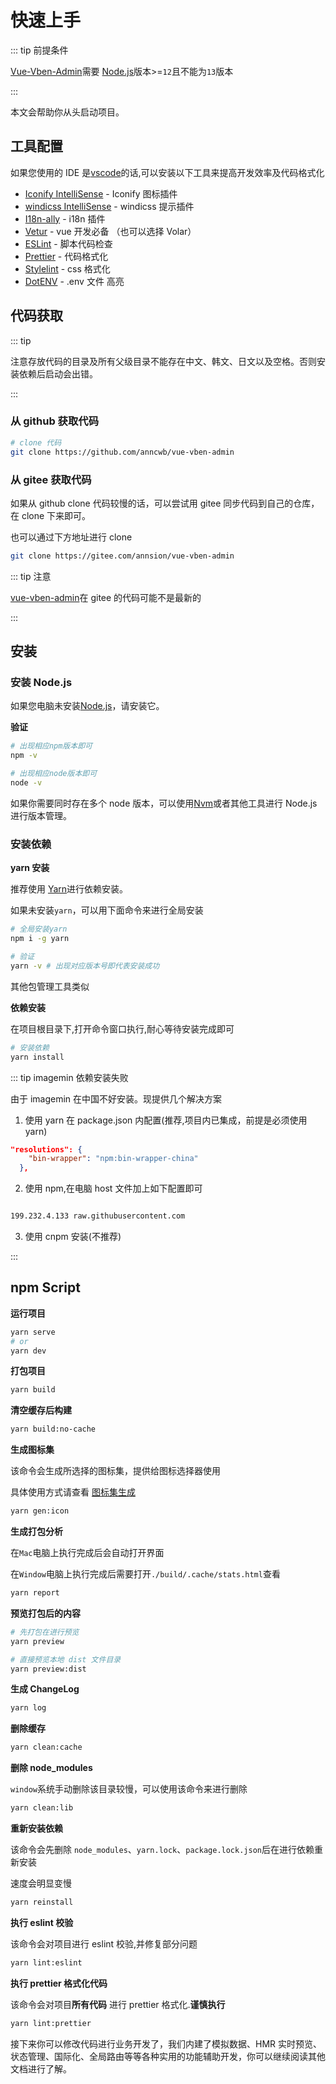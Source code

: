 # 快速上手

::: tip 前提条件

[Vue-Vben-Admin](https://github.com/anncwb/vue-vben-admin)需要 [Node.js](https://nodejs.org/en/)版本>=`12`且不能为`13`版本

:::

本文会帮助你从头启动项目。

## 工具配置

如果您使用的 IDE 是[vscode](https://code.visualstudio.com/)的话,可以安装以下工具来提高开发效率及代码格式化

- [Iconify IntelliSense](https://marketplace.visualstudio.com/items?itemName=antfu.iconify) - Iconify 图标插件
- [windicss IntelliSense](https://marketplace.visualstudio.com/items?itemName=voorjaar.windicss-intellisense) - windicss 提示插件
- [I18n-ally](https://marketplace.visualstudio.com/items?itemName=antfu.i18n-ally) - i18n 插件
- [Vetur](https://marketplace.visualstudio.com/items?itemName=octref.vetur) - vue 开发必备 （也可以选择 Volar）
- [ESLint](https://marketplace.visualstudio.com/items?itemName=dbaeumer.vscode-eslint) - 脚本代码检查
- [Prettier](https://marketplace.visualstudio.com/items?itemName=esbenp.prettier-vscode) - 代码格式化
- [Stylelint](https://marketplace.visualstudio.com/items?itemName=stylelint.vscode-stylelint) - css 格式化
- [DotENV](https://marketplace.visualstudio.com/items?itemName=mikestead.dotenv) - .env 文件 高亮

## 代码获取

::: tip

注意存放代码的目录及所有父级目录不能存在中文、韩文、日文以及空格。否则安装依赖后启动会出错。

:::

### 从 github 获取代码

```bash
# clone 代码
git clone https://github.com/anncwb/vue-vben-admin

```

### 从 gitee 获取代码

如果从 github clone 代码较慢的话，可以尝试用 gitee 同步代码到自己的仓库，在 clone 下来即可。

也可以通过下方地址进行 clone

```bash
git clone https://gitee.com/annsion/vue-vben-admin
```

::: tip 注意

[vue-vben-admin](https://gitee.com/annsion/vue-vben-admin)在 gitee 的代码可能不是最新的

:::

## 安装

### 安装 Node.js

如果您电脑未安装[Node.js](https://nodejs.org/en/)，请安装它。

**验证**

```bash
# 出现相应npm版本即可
npm -v

# 出现相应node版本即可
node -v

```

如果你需要同时存在多个 node 版本，可以使用[Nvm](https://github.com/nvm-sh/nvm)或者其他工具进行 Node.js 进行版本管理。

### 安装依赖

**yarn 安装**

推荐使用 [Yarn](https://github.com/yarnpkg/yarn)进行依赖安装。

如果未安装`yarn`，可以用下面命令来进行全局安装

```bash
# 全局安装yarn
npm i -g yarn

# 验证
yarn -v # 出现对应版本号即代表安装成功
```

其他包管理工具类似

**依赖安装**

在项目根目录下,打开命令窗口执行,耐心等待安装完成即可

```bash
# 安装依赖
yarn install
```

::: tip imagemin 依赖安装失败

由于 imagemin 在中国不好安装。现提供几个解决方案

1. 使用 yarn 在 package.json 内配置(推荐,项目内已集成，前提是必须使用 yarn)

```json
"resolutions": {
    "bin-wrapper": "npm:bin-wrapper-china"
  },

```

2. 使用 npm,在电脑 host 文件加上如下配置即可

```bash

199.232.4.133 raw.githubusercontent.com
```

3. 使用 cnpm 安装(不推荐)

:::

## npm Script

**运行项目**

```bash
yarn serve
# or
yarn dev
```

**打包项目**

```bash
yarn build
```

**清空缓存后构建**

```bash
yarn build:no-cache
```

**生成图标集**

该命令会生成所选择的图标集，提供给图标选择器使用

具体使用方式请查看 [图标集生成](../dep/icon.md#图标集预生成)

```bash
yarn gen:icon
```

**生成打包分析**

在`Mac`电脑上执行完成后会自动打开界面

在`Window`电脑上执行完成后需要打开`./build/.cache/stats.html`查看

```bash
yarn report
```

**预览打包后的内容**

```bash
# 先打包在进行预览
yarn preview

# 直接预览本地 dist 文件目录
yarn preview:dist
```

**生成 ChangeLog**

```bash
yarn log
```

**删除缓存**

```bash
yarn clean:cache
```

**删除 node_modules**

`window`系统手动删除该目录较慢，可以使用该命令来进行删除

```bash
yarn clean:lib
```

**重新安装依赖**

该命令会先删除 `node_modules`、`yarn.lock`、`package.lock.json`后在进行依赖重新安装

速度会明显变慢

```bash
yarn reinstall
```

**执行 eslint 校验**

该命令会对项目进行 eslint 校验,并修复部分问题

```bash
yarn lint:eslint
```

**执行 prettier 格式化代码**

该命令会对项目**所有代码** 进行 prettier 格式化.**谨慎执行**

```bash
yarn lint:prettier
```

接下来你可以修改代码进行业务开发了，我们内建了模拟数据、HMR 实时预览、状态管理、国际化、全局路由等等各种实用的功能辅助开发，你可以继续阅读其他文档进行了解。
